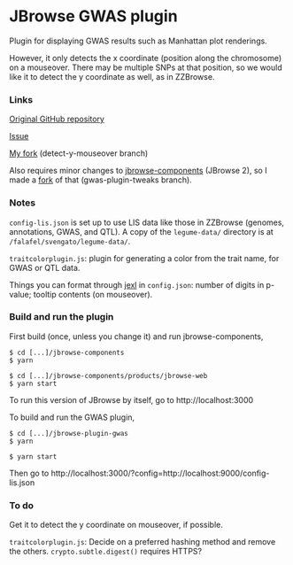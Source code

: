 # JBrowse GWAS plugin

Plugin for displaying GWAS results such as Manhattan plot renderings.

However, it only detects the x coordinate (position along the chromosome) on a mouseover.
There may be multiple SNPs at that position, so we would like it to detect the y coordinate as well, as in ZZBrowse.

### Links

[Original GitHub repository](https://github.com/cmdcolin/jbrowse-plugin-gwas)

[Issue](https://github.com/cmdcolin/jbrowse-plugin-gwas/issues/11)

[My fork](https://github.com/legumeinfo/jbrowse-plugin-gwas/tree/detect-y-mouseover) (detect-y-mouseover branch)

Also requires minor changes to [jbrowse-components](https://github.com/GMOD/jbrowse-components) (JBrowse 2), so I made a
[fork](https://github.com/legumeinfo/jbrowse-components/tree/gwas-plugin-tweaks) of that (gwas-plugin-tweaks branch).

### Notes

`config-lis.json` is set up to use LIS data like those in ZZBrowse (genomes, annotations, GWAS, and QTL).
A copy of the `legume-data/` directory is at `/falafel/svengato/legume-data/`.

`traitcolorplugin.js`: plugin for generating a color from the trait name, for GWAS or QTL data.

Things you can format through [jexl](https://www.jbrowse.org/jb2/docs/config_guides/jexl/) in `config.json`:
number of digits in p-value; tooltip contents (on mouseover).

### Build and run the plugin

First build (once, unless you change it) and run jbrowse-components,
```
$ cd [...]/jbrowse-components
$ yarn

$ cd [...]/jbrowse-components/products/jbrowse-web
$ yarn start
```
To run this version of JBrowse by itself, go to http://localhost:3000

To build and run the GWAS plugin,
```
$ cd [...]/jbrowse-plugin-gwas
$ yarn

$ yarn start
```
Then go to http://localhost:3000/?config=http://localhost:9000/config-lis.json


### To do

Get it to detect the y coordinate on mouseover, if possible.

`traitcolorplugin.js`: Decide on a preferred hashing method and remove the others.
`crypto.subtle.digest()` requires HTTPS?

